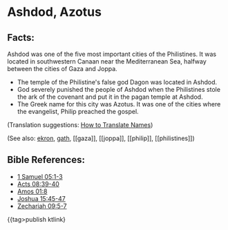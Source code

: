 # Ashdod, Azotus #

## Facts: ##

Ashdod was one of the five most important cities of the Philistines. It was located in southwestern Canaan near the Mediterranean Sea, halfway between the cities of Gaza and Joppa.

* The temple of the Philistine's false god Dagon was located in Ashdod.
* God severely punished the people of Ashdod when the Philistines stole the ark of the covenant and put it in the pagan temple at Ashdod. 
* The Greek name for this city was Azotus. It was one of the cities where the evangelist, Philip preached the gospel.

(Translation suggestions: [How to Translate Names](https://git.door43.org/Door43/en-ta-translate-vol1/src/master/content/translate_names.md))

(See also: [ekron](../other/ekron.md), [gath](../other/gath.md), [[gaza]], [[joppa]], [[philip]], [[philistines]])

## Bible References: ##

* [1 Samuel 05:1-3](https://door43.org/en/bible/notes/1sa/05/01)
* [Acts 08:39-40](https://door43.org/en/bible/notes/act/08/39)
* [Amos 01:8](https://door43.org/en/bible/notes/amo/01/08)
* [Joshua 15:45-47](https://door43.org/en/bible/notes/jos/15/45)
* [Zechariah 09:5-7](https://door43.org/en/bible/notes/zec/09/05)

{{tag>publish ktlink}
